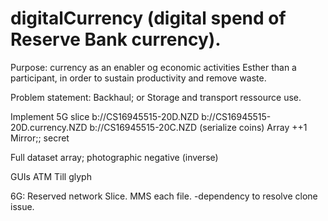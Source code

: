 # digitalCurrency (digital spend of Reserve Bank currency).

Purpose: currency as an enabler og economic activities Esther than a participant, in order to sustain productivity and remove waste. 

Problem statement: Backhaul; or Storage and transport ressource use.

Implement
5G slice
b://CS16945515-20D.NZD
   b://CS16945515-20D.currency.NZD
   b://CS16945515-20C.NZD (serialize coins)
Array
++1
Mirror;; secret

Full dataset array; photographic negative (inverse)

GUIs
ATM
Till
glyph

6G:
Reserved network Slice.
MMS each file.
   -dependency to resolve clone issue.
